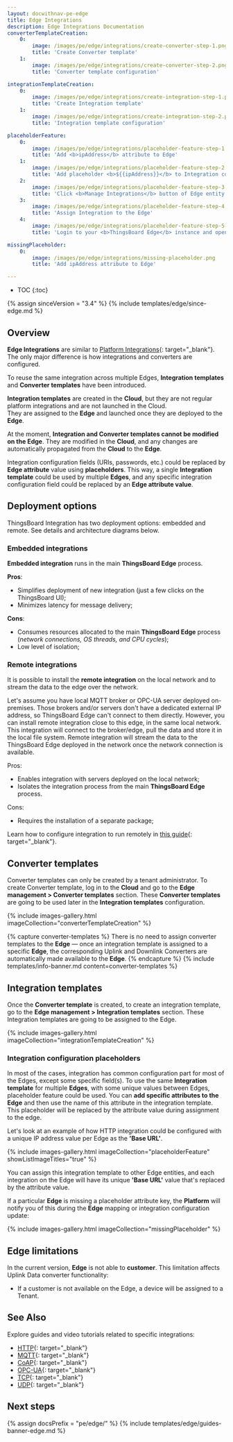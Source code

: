 ```yaml
---
layout: docwithnav-pe-edge
title: Edge Integrations
description: Edge Integrations Documentation
converterTemplateCreation:
    0:
        image: /images/pe/edge/integrations/create-converter-step-1.png
        title: 'Create Converter template'
    1:
        image: /images/pe/edge/integrations/create-converter-step-2.png
        title: 'Converter template configuration'

integrationTemplateCreation:
    0:
        image: /images/pe/edge/integrations/create-integration-step-1.png
        title: 'Create Integration template'
    1:
        image: /images/pe/edge/integrations/create-integration-step-2.png
        title: 'Integration template configuration'

placeholderFeature:
    0:
        image: /images/pe/edge/integrations/placeholder-feature-step-1.png
        title: 'Add <b>ipAddress</b> attribute to Edge'
    1:
        image: /images/pe/edge/integrations/placeholder-feature-step-2.png
        title: 'Add placeholder <b>${{ipAddress}}</b> to Integration configuration'
    2:
        image: /images/pe/edge/integrations/placeholder-feature-step-3.png
        title: 'Click <b>Manage Integrations</b> button of Edge entity'
    3:
        image: /images/pe/edge/integrations/placeholder-feature-step-4.png
        title: 'Assign Integration to the Edge'
    4:
        image: /images/pe/edge/integrations/placeholder-feature-step-5.png
        title: 'Login to your <b>ThingsBoard Edge</b> instance and open Integrations page - placeholder is going to be replaced by attribute value'

missingPlaceholder:
    0:
        image: /images/pe/edge/integrations/missing-placeholder.png
        title: 'Add ipAddress attribute to Edge'

---
```


* TOC
{:toc}

{% assign sinceVersion = "3.4" %}
{% include templates/edge/since-edge.md %}

## Overview

**Edge Integrations** are similar to [Platform Integrations](/docs/user-guide/integrations/){: target="_blank"}. 
The only major difference is how integrations and converters are configured. 

To reuse the same integration across multiple Edges, **Integration templates** and **Converter templates** have been introduced. 

**Integration templates** are created in the **Cloud**, but they are not regular platform integrations and are not launched in the Cloud.  
They are assigned to the **Edge** and launched once they are deployed to the **Edge**.

At the moment, **Integration and Converter templates cannot be modified on the Edge**. They are modified in the **Cloud**, and any changes are automatically propagated from the **Cloud** to the **Edge**.

Integration configuration fields (URIs, passwords, etc.) could be replaced by **Edge attribute** value using **placeholders**. 
This way, a single **Integration template** could be used by multiple **Edges**, and any specific integration configuration field could be replaced by an **Edge attribute value**.

## Deployment options

ThingsBoard Integration has two deployment options: embedded and remote. See details and architecture diagrams below.

### Embedded integrations

**Embedded integration** runs in the main **ThingsBoard Edge** process. 

**Pros**:
* Simplifies deployment of new integration (just a few clicks on the ThingsBoard UI);
* Minimizes latency for message delivery;

**Cons**:
* Consumes resources allocated to the main **ThingsBoard Edge** process (_network connections, OS threads, and CPU cycles_);
* Low level of isolation;

<object width="60%" data="/images/user-guide/integrations/embeded-integrations-overview.svg" style="display: block; margin: auto"></object>

### Remote integrations

It is possible to install the **remote integration** on the local network and to stream the data to the edge over the network.

Let's assume you have local MQTT broker or OPC-UA server deployed on-premises.
Those brokers and/or servers don't have a dedicated external IP address, so ThingsBoard Edge can't connect to them directly.
However, you can install remote integration close to this edge, in the same local network.
This integration will connect to the broker/edge, pull the data and store it in the local file system.
Remote integration will stream the data to the ThingsBoard Edge deployed in the network once the network connection is available.

Pros:
* Enables integration with servers deployed on the local network; 
* Isolates the integration process from the main **ThingsBoard Edge** process.

Cons:
* Requires the installation of a separate package;

Learn how to configure integration to run remotely in [this guide](/docs/pe/edge/user-guide/integrations/remote-integrations){: target="_blank"}.

<object width="70%" data="/images/user-guide/integrations/remote-integrations-overview.svg" style="display: block; margin: auto"></object>

## Converter templates

Converter templates can only be created by a tenant administrator.
To create Converter template, log in to the **Cloud** and go to the **Edge management > Converter templates** section.
These **Converter templates** are going to be used later in the **Integration templates** configuration.

{% include images-gallery.html imageCollection="converterTemplateCreation" %}

{% capture converter-templates %}
There is no need to assign converter templates to the **Edge** — once an integration template is assigned to a specific **Edge**, 
the corresponding Uplink and Downlink Converters are automatically made available to the **Edge**.
{% endcapture %}
{% include templates/info-banner.md content=converter-templates %}

## Integration templates

Once the **Converter template** is created, to create an integration template, go to the **Edge management > Integration templates** section.
These Integration templates are going to be assigned to the Edge.

{% include images-gallery.html imageCollection="integrationTemplateCreation" %}

### Integration configuration placeholders

In most of the cases, integration has common configuration part for most of the Edges, except some specific field(s).
To use the same **Integration template** for multiple **Edges**, with some unique values between Edges, placeholder feature could be used.
You can **add specific attributes to the Edge** and then use the name of this attribute in the integration template.
This placeholder will be replaced by the attribute value during assignment to the edge.

Let's look at an example of how HTTP integration could be configured with a unique IP address value per Edge as the **'Base URL'**.

{% include images-gallery.html imageCollection="placeholderFeature" showListImageTitles="true" %}

You can assign this integration template to other Edge entities, and each integration on the Edge will have its unique **'Base URL'** value that's replaced by the attribute value.

If a particular **Edge** is missing a placeholder attribute key, the **Platform** will notify you of this during the **Edge** mapping or integration configuration update:

{% include images-gallery.html imageCollection="missingPlaceholder" %}

## Edge limitations

In the current version, **Edge** is not able to **customer**. This limitation affects Uplink Data converter functionality:

* If a customer is not available on the Edge, a device will be assigned to a Tenant.

## See Also

Explore guides and video tutorials related to specific integrations:

 - [HTTP](/docs/pe/edge/user-guide/integrations/http/){: target="_blank"}
 - [MQTT](/docs/pe/edge/user-guide/integrations/mqtt/){: target="_blank"}
 - [CoAP](/docs/pe/edge/user-guide/integrations/coap/){: target="_blank"}
 - [OPC-UA](/docs/pe/edge/user-guide/integrations/opc-ua/){: target="_blank"}
 - [TCP](/docs/pe/edge/user-guide/integrations/tcp/){: target="_blank"}
 - [UDP](/docs/pe/edge/user-guide/integrations/udp/){: target="_blank"}
 
## Next steps

{% assign docsPrefix = "pe/edge/" %}
{% include templates/edge/guides-banner-edge.md %}




